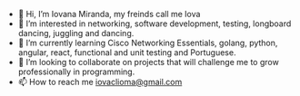 - 👋 Hi, I’m Iovana Miranda, my freinds call me Iova
- 👀 I’m interested in networking, software development, testing, longboard dancing, juggling and dancing.
- 🌱 I’m currently learning Cisco Networking Essentials, golang, python, angular, react, functional and unit testing and Portuguese.
- 💞️ I’m looking to collaborate on projects that will challenge me to grow professionally in programming.
- 📫 How to reach me iovaclioma@gmail.com

<!---
miova280703/miova280703 is a ✨ special ✨ repository because its `README.md` (this file) appears on your GitHub profile.
You can click the Preview link to take a look at your changes.
--->
